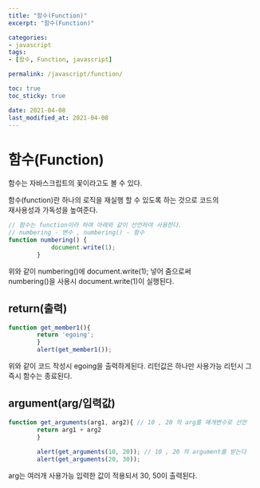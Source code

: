 ```yaml
---
title: "함수(Function)"
excerpt: "함수(Function)"

categories:
- javascript
tags:
- [함수, Function, javascript]

permalink: /javascript/function/

toc: true
toc_sticky: true

date: 2021-04-08
last_modified_at: 2021-04-08
---
```


# 함수(Function)

함수는 자바스크립트의 꽃이라고도 볼 수 있다.  

함수(function)란 하나의 로직을 재실행 할 수 있도록 하는 것으로 코드의  
​재사용성과 가독성을 높여준다.

```javascript
// 함수는 function이라 하며 아래와 같이 선언하여 사용한다.
// numbering - 변수 , numbering() - 함수
function numbering() {
            document.write(1);
        }
```
위와 같이 numbering()에 document.write(1); 넣어 줌으로써  
numbering()을 사용시 document.write(1)이 실행된다.

## return(출력)
```javascript
function get_member1(){
        return 'egoing';
        }
        alert(get_member1());
```
위와 같이 코드 작성시 egoing을 출력하게된다. 리턴값은 하나만 사용가능
리턴시 그 즉시 함수는 종료된다.

## argument(arg/입력값)
```javascript
function get_arguments(arg1, arg2){ // 10 , 20 의 arg를 매개변수로 선언
        return arg1 + arg2
        }
 
        alert(get_arguments(10, 20)); // 10 , 20 의 argument를 받는다
        alert(get_arguments(20, 30));​
```
​arg는 여러개 사용가능 입력한 값이 적용되서 30, 50이 출력된다.
​